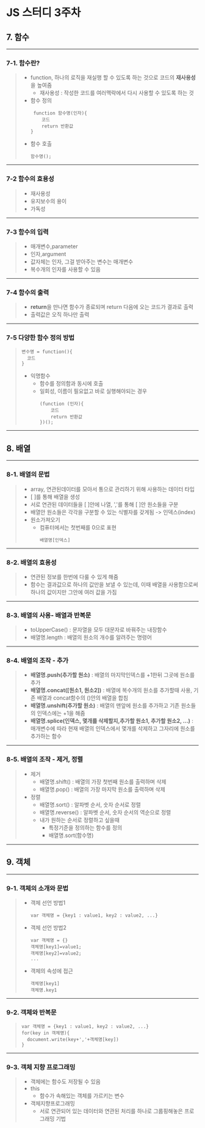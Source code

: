 # JS 스터디 3주차
## 7. 함수
<hr/>

### 7-1. 함수란?
> * function, 하나의 로직을 재실행 할 수 있도록 하는 것으로 코드의 **재사용성**을 높여줌
>   * 재사용성 : 작성한 코드를 여러맥락에서 다시 사용할 수 있도록 하는 것
> * 함수 정의
>   ```
>    function 함수명(인자){
>       코드
>       return 반환값
>   }
>   ```
> * 함수 호출
>   ```
>   함수명();
>   ```
<hr/>

### 7-2 함수의 효용성
> * 재사용성
> * 유지보수의 용이
> * 가독성
<hr/>

### 7-3 함수의 입력
> * 매개변수,parameter
> * 인자,argument
> * 값자체는 인자, 그걸 받아주는 변수는 매개변수
> * 복수개의 인자를 사용할 수 있음
<hr/>

### 7-4 함수의 출력
> * **return**을 만나면 함수가 종료되며 return 다음에 오는 코드가 결과로 출력
> * 출력값은 오직 하나만 출력
<hr/>

### 7-5 다양한 함수 정의 방법
> ```
> 변수명 = function(){
>   코드
>}
> ```
> * 익명함수
>   * 함수를 정의함과 동시에 호출
>   * 일회성, 이름이 필요없고 바로 실행해야되는 경우
>       ```
>       (function (인자){
>           코드
>           return 반환값
>       })();
>       ```
<hr/>

## 8. 배열
<hr/>

### 8-1. 배열의 문법
> * array, 연관된데이터를 모아서 통으로 관리하기 위해 사용하는 데이터 타입
> * [ ]를 통해 배열을 생성
> * 서로 연관된 데이터들을 [ ]안에 나열, ','를 통해 [ ]안 원소들을 구분
> * 배열안 원소들은 각각을 구분할 수 있는 식별자를 갖게됨 -> 인덱스(index)
> * 원소가져오기
>   * 컴퓨터에서는 첫번째를 0으로 표현
>       ```
>       배열명[인덱스] 
>        ``` 
<hr/>

### 8-2. 배열의 효용성
> * 연관된 정보를 한번에 다룰 수 있게 해줌
> * 함수는 결과값으로 하나의 값만을 보낼 수 있는데, 이때 배열을 사용함으로써 하나의 값이지만 그안에 여러 값을 가짐
<hr/>

### 8-3. 배열의 사용- 배열과 반복문
> * toUpperCase() : 문자열을 모두 대문자로 바꿔주는 내장함수
> * 배열명.length : 배열의 원소의 개수를 알려주는 명령어 
<hr/>

### 8-4. 배열의 조작 - 추가
> * **배열명.push(추가할 원소)** : 배열의 마지막인덱스를 +1한뒤 그곳에 원소를 추가
> * **배열명.concat([원소1, 원소2])** : 배열에 복수개의 원소를 추가할때 사용, 기존 배열과 concat함수의 ()안의 배열을 합침
> * **배열명.unshift(추가할 원소)** : 배열의 맨앞에 원소를 추가하고 기존 원소들의 인덱스에는 +1을 해줌
> * **배열명.splice(인덱스, 몇개를 삭제할지,추가할 원소1, 추가할 원소2, ...)** : 매개변수에 따라 현재 배열의 인덱스에서 몇개를 삭제하고 그자리에 원소를 추가하는 함수
<hr/>

### 8-5. 배열의 조작 - 제거, 정렬
> * 제거
>   * 배열명.shift() : 배열의 가장 첫번째 원소를 출력하며 삭제 
>   * 배열명.pop() : 배열의 가장 마지막 원소를 출력하며 삭제
> * 정렬
>   * 배열명.sort() : 알파벳 순서, 숫자 순서로 정렬
>   * 배열명.reverse() : 알파벳 순서, 숫자 순서의 역순으로 정렬
>   * 내가 원하는 순서로 정렬하고 싶을때
>       * 특정기준을 정의하는 함수를 정의
>       * 배열명.sort(함수명)
<hr/>

## 9. 객체
<hr/>

### 9-1. 객체의 소개와 문법
> * 객체 선언 방법1
>   ```
>   var 객체명 = {key1 : value1, key2 : value2, ...}
>   ```
> * 객체 선언 방법2
>   ```
>   var 객체명 = {}
>   객체명[key1]=value1;
>   객체명[key2]=value2;
>   ...
>   ```
> * 객체의 속성에 접근
>   ```
>   객체명[key1]
>   객체명.key1
>   ```
<hr/>

### 9-2. 객체와 반복문
> ```
> var 객체명 = {key1 : value1, key2 : value2, ...}
> for(key in 객체명){
>   document.write(key+','+객체명[key])
> }
> ```
<hr/>

### 9-3. 객체 지향 프로그래밍
> * 객체에는 함수도 저장될 수 있음
> * this
>   * 함수가 속해있는 객체를 가르키는 변수 
> * 객체지향프로그래밍
>   * 서로 연관되어 있는 데이터와 연관된 처리를 하나로 그룹핑해놓은 프로그래밍 기법